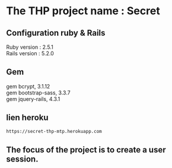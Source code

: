 # The THP project name : Secret

## Configuration ruby & Rails

Ruby version : 2.5.1
<br>
Rails version : 5.2.0

## Gem

gem bcrypt, 3.1.12
<br>
gem bootstrap-sass, 3.3.7
<br>
gem jquery-rails, 4.3.1

## lien heroku 

```sh
https://secret-thp-mtp.herokuapp.com
```

## The focus of the project is to create a user session. 

